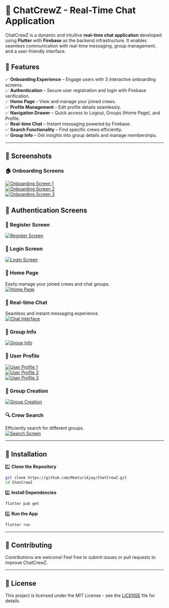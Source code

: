 # 🚀 ChatCrewZ - Real-Time Chat Application  

ChatCrewZ is a dynamic and intuitive **real-time chat application** developed using **Flutter** with **Firebase** as the backend infrastructure. It enables seamless communication with real-time messaging, group management, and a user-friendly interface.  

## 🚀 Features  

✅ **Onboarding Experience** – Engage users with 3 interactive onboarding screens.  
✅ **Authentication** – Secure user registration and login with Firebase verification.  
✅ **Home Page** – View and manage your joined crews.  
✅ **Profile Management** – Edit profile details seamlessly.  
✅ **Navigation Drawer** – Quick access to Logout, Groups (Home Page), and Profile.  
✅ **Real-time Chat** – Instant messaging powered by Firebase.  
✅ **Search Functionality** – Find specific crews efficiently.  
✅ **Group Info** – Get insights into group details and manage memberships.  

---  

## 📸 Screenshots  

### 🏠 Onboarding Screens  
[![Onboarding Screen 1](ChatCrewZ_/main/assets/Screenshots/Screenshot_20240701-225247.jpg)](https://raw.githubusercontent.com/MeeturiAjay/ChatCrewZ_/main/assets/Screenshots/Screenshot_20240701-225247.jpg)  
[![Onboarding Screen 2](ChatCrewZ_/main/assets/Screenshots/Screenshot_20240701-225250.jpg)](https://raw.githubusercontent.com/MeeturiAjay/ChatCrewZ_/main/assets/Screenshots/Screenshot_20240701-225250.jpg)  
[![Onboarding Screen 3](ChatCrewZ_/main/assets/Screenshots/Screenshot_20240701-225255.jpg)](https://raw.githubusercontent.com/MeeturiAjay/ChatCrewZ_/main/assets/Screenshots/Screenshot_20240701-225255.jpg)  

## 🔑 Authentication Screens  

### 📝 Register Screen  
[![Register Screen](ChatCrewZ_/main/assets/Screenshots/Screenshot_20240701-225301.jpg)](https://raw.githubusercontent.com/MeeturiAjay/ChatCrewZ_/main/assets/Screenshots/Screenshot_20240701-225301.jpg)  

### 🔐 Login Screen  
[![Login Screen](ChatCrewZ_/main/assets/Screenshots/Screenshot_20240701-225304.jpg)](https://raw.githubusercontent.com/MeeturiAjay/ChatCrewZ_/main/assets/Screenshots/Screenshot_20240701-225304.jpg)  

### 🏡 Home Page  
Easily manage your joined crews and chat groups.  
[![Home Page](ChatCrewZ_/main/assets/Screenshots/Screenshot_20240701-225325.jpg)](https://raw.githubusercontent.com/MeeturiAjay/ChatCrewZ_/main/assets/Screenshots/Screenshot_20240701-225325.jpg)  

### 💬 Real-time Chat  
Seamless and instant messaging experience.  
[![Chat Interface](ChatCrewZ_/main/assets/Screenshots/Screenshot_20240701-225349.jpg)](https://raw.githubusercontent.com/MeeturiAjay/ChatCrewZ_/main/assets/Screenshots/Screenshot_20240701-225349.jpg)  

### 👥 Group Info  
[![Group Info](ChatCrewZ_/main/assets/Screenshots/Screenshot_20240701-225358.jpg)](https://raw.githubusercontent.com/MeeturiAjay/ChatCrewZ_/main/assets/Screenshots/Screenshot_20240701-225358.jpg)  

### 🧑 User Profile  
[![User Profile 1](ChatCrewZ_/main/assets/Screenshots/Screenshot_20240701-225404.jpg)](https://raw.githubusercontent.com/MeeturiAjay/ChatCrewZ_/main/assets/Screenshots/Screenshot_20240701-225404.jpg)  
[![User Profile 2](ChatCrewZ_/main/assets/Screenshots/Screenshot_20240701-225407.jpg)](https://raw.githubusercontent.com/MeeturiAjay/ChatCrewZ_/main/assets/Screenshots/Screenshot_20240701-225407.jpg)  
[![User Profile 3](ChatCrewZ_/main/assets/Screenshots/Screenshot_20240701-225412.jpg)](https://raw.githubusercontent.com/MeeturiAjay/ChatCrewZ_/main/assets/Screenshots/Screenshot_20240701-225412.jpg)  

### 👥 Group Creation  
[![Group Creation](ChatCrewZ_/main/assets/Screenshots/Screenshot_20240701-225419.jpg)](https://raw.githubusercontent.com/MeeturiAjay/ChatCrewZ_/main/assets/Screenshots/Screenshot_20240701-225419.jpg)  

### 🔍 Crew Search  
Efficiently search for different groups.  
[![Search Screen](ChatCrewZ_/main/assets/Screenshots/Screenshot_20240701-225432.jpg)](https://raw.githubusercontent.com/MeeturiAjay/ChatCrewZ_/main/assets/Screenshots/Screenshot_20240701-225432.jpg)  

---

## 🔧 Installation  

1️⃣ **Clone the Repository**  
```sh  
git clone https://github.com/MeeturiAjay/ChatCrewZ.git  
cd ChatCrewZ  
```

2️⃣ **Install Dependencies**  
```sh  
flutter pub get  
```

3️⃣ **Run the App**  
```sh  
flutter run  
```

---

## 🌟 Contributing  

Contributions are welcome! Feel free to submit issues or pull requests to improve ChatCrewZ.  

---

## 📜 License  

This project is licensed under the MIT License - see the [LICENSE](LICENSE) file for details.  
